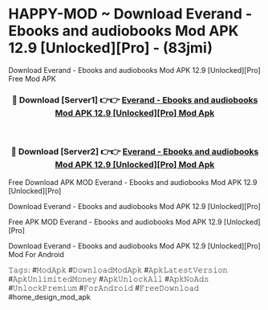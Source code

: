 # HAPPY-MOD ~ Download Everand - Ebooks and audiobooks Mod APK 12.9 [Unlocked][Pro] - (83jmi)
Download Everand - Ebooks and audiobooks Mod APK 12.9 [Unlocked][Pro] Free Mod APK

<div align="center">
<h3>🔴 Download [Server1] 👉👉 <a href="https://apk-comot.site?title=Everand_-_Ebooks_and_audiobooks_Mod_APK_12.9_[Unlocked][Pro]">Everand - Ebooks and audiobooks Mod APK 12.9 [Unlocked][Pro] Mod Apk</a></h3><br>

<h3>🔴 Download [Server2] 👉👉 <a href="https://apk-comot.site?title=Everand_-_Ebooks_and_audiobooks_Mod_APK_12.9_[Unlocked][Pro]">Everand - Ebooks and audiobooks Mod APK 12.9 [Unlocked][Pro] Mod Apk</a></h3>
</div>


Free Download APK MOD Everand - Ebooks and audiobooks Mod APK 12.9 [Unlocked][Pro]

Download Everand - Ebooks and audiobooks Mod APK 12.9 [Unlocked][Pro] 

Free APK MOD Everand - Ebooks and audiobooks Mod APK 12.9 [Unlocked][Pro] 

Download Everand - Ebooks and audiobooks Mod APK 12.9 [Unlocked][Pro] Mod For Android

𝚃𝚊𝚐𝚜: #𝙼𝚘𝚍𝙰𝚙𝚔 #𝙳𝚘𝚠𝚗𝚕𝚘𝚊𝚍𝙼𝚘𝚍𝙰𝚙𝚔 #𝙰𝚙𝚔𝙻𝚊𝚝𝚎𝚜𝚝𝚅𝚎𝚛𝚜𝚒𝚘𝚗 #𝙰𝚙𝚔𝚄𝚗𝚕𝚒𝚖𝚒𝚝𝚎𝚍𝙼𝚘𝚗𝚎𝚢 #𝙰𝚙𝚔𝚄𝚗𝚕𝚘𝚌𝚔𝙰𝚕𝚕 #𝙰𝚙𝚔𝙽𝚘𝙰𝚍𝚜 #𝚄𝚗𝚕𝚘𝚌𝚔𝙿𝚛𝚎𝚖𝚒𝚞𝚖 #𝙵𝚘𝚛𝙰𝚗𝚍𝚛𝚘𝚒𝚍 #𝙵𝚛𝚎𝚎𝙳𝚘𝚠𝚗𝚕𝚘𝚊𝚍 #home_design_mod_apk